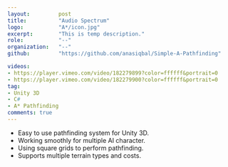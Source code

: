```yaml
---
layout:			post
title:			"Audio Spectrum"
logo:			"A*/icon.jpg"
excerpt:		"This is temp description."
role:			"--"
organization:	"--"
github:			"https://github.com/anasiqbal/Simple-A-Pathfinding"

videos:
- https://player.vimeo.com/video/182279899?color=ffffff&portrait=0
- https://player.vimeo.com/video/182279900?color=ffffff&portrait=0
tag:
- Unity 3D
- C#
- A* Pathfinding
comments: true
---
```


* Easy to use pathfinding system for Unity 3D.
* Working smoothly for multiple AI character.
* Using square grids to perform pathfinding.
* Supports multiple terrain types and costs.
